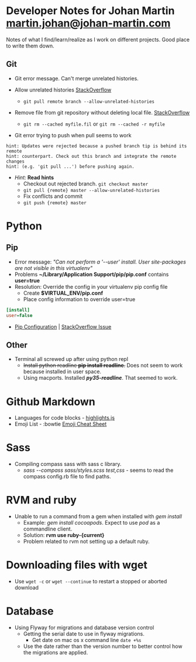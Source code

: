 # Developer Notes for Johan Martin [martin.johan@johan-martin.com](mailto:martin.johan@johan-martin.com)
Notes of what I find/learn/realize as I work on different projects. Good place to write them down.

## Git
* Git error message. Can't merge unrelated histories.
* Allow unrelated histories [StackOverflow](http://stackoverflow.com/questions/37937984/git-refusing-to-merge-unrelated-histories)
  * ```git pull remote branch --allow-unrelated-histories```

* Remove file from git repository without deleting local file. [StackOverflow](http://stackoverflow.com/questions/1143796/remove-a-file-from-a-git-repository-without-deleting-it-from-the-local-filesyste)
  * ```git rm --cached myfile.fil``` or ```git rm --cached -r myfile```

* Git error trying to push when pull seems to work

```
hint: Updates were rejected because a pushed branch tip is behind its remote
hint: counterpart. Check out this branch and integrate the remote changes
hint: (e.g. 'git pull ...') before pushing again.
```
* *Hint:* **Read hints**
  * Checkout out rejected branch. ```git checkout master```
  * ```git pull {remote} master --allow-unrelated-histories```
  * Fix conflicts and commit
  * ```git push {remote} master```



# Python
## Pip
* Error message: *"Can not perform a '--user' install. User site-packages are not visible in this virtualenv"*
* Problems **~/Library/Application Support/pip/pip.conf** contains **user=true**
* Resolution: Override the config in your virtualenv pip config file
	* Create **$VIRTUAL_ENV/pip.conf**
	* Place config information to override user=true
```Ini
[install]
user=false
```
* [Pip Configuration](https://pip.pypa.io/en/stable/user_guide/#configuration) | [StackOverflow Issue](http://stackoverflow.com/questions/30604952/pip-default-behavior-conflicts-with-virtualenv)
## Other
* Terminal all screwed up after using python repl
	* ~~Install python readline **pip install readline**.~~ Does not seem to work because installed in user space.
	* Using macports. Installed ***py35-readline***. That seemed to work.

# Github Markdown
* Languages for code blocks - [highlights.js](https://highlightjs.org/static/demo/)
* Emoji List - :bowtie [Emoji Cheat Sheet](http://www.webpagefx.com/tools/emoji-cheat-sheet/)

# Sass
* Compiling compass sass with sass c library.
	* *sass --compass sass/styles.scss test,css* - seems to read the compass config.rb file to find paths.

# RVM and ruby
* Unable to run a command from a gem when installed with *gem install*
  * Example: *gem install cocoapods*. Expect to use *pod* as a commandline client.
  * Solution: **rvm use ruby-{current}**
  * Problem related to rvm not setting up a default ruby.

# Downloading files with wget
* Use ```wget -c``` or ```wget --continue``` to restart a stopped or aborted download

# Database
* Using Flyway for migrations and database version control
  * Getting the serial date to use in flyway migrations.
    * Get date on mac os x command line ```date +%s ```
  * Use the date rather than the version number to better control how the migrations are applied.
